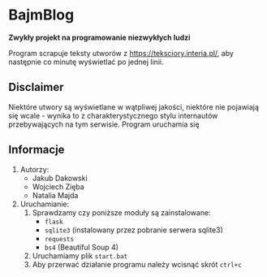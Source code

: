 # BajmBlog
__Zwykły projekt na programowanie niezwykłych ludzi__

Program scrapuje teksty utworów z https://teksciory.interia.pl/, aby następnie co minutę wyświetlać po jednej linii. 

## Disclaimer
Niektóre utwory są wyświetlane w wątpliwej jakości, niektóre nie pojawiają się wcale - wynika to z charakterystycznego stylu internautów przebywających na tym serwisie.
Program uruchamia się 

## Informacje
1. Autorzy:
   - Jakub Dakowski
   - Wojciech Zięba
   - Natalia Majda
2. Uruchamianie:
   1. Sprawdzamy czy poniższe moduły są zainstalowane:
      - `flask`
      - `sqlite3` (instalowany przez pobranie serwera sqlite3)
      - `requests`
      - `bs4` (Beautiful Soup 4)
   2. Uruchamiamy plik `start.bat`
   3. Aby przerwać działanie programu należy wcisnąć skrót `ctrl+c`
